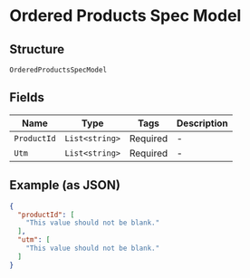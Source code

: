 
# Ordered Products Spec Model

## Structure

`OrderedProductsSpecModel`

## Fields

| Name | Type | Tags | Description |
|  --- | --- | --- | --- |
| `ProductId` | `List<string>` | Required | - |
| `Utm` | `List<string>` | Required | - |

## Example (as JSON)

```json
{
  "productId": [
    "This value should not be blank."
  ],
  "utm": [
    "This value should not be blank."
  ]
}
```

